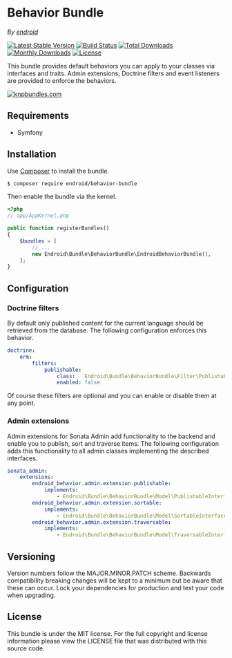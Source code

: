 Behavior Bundle
===============

*By [endroid](http://endroid.nl/)*

[![Latest Stable Version](http://img.shields.io/packagist/v/endroid/behavior-bundle.svg)](https://packagist.org/packages/endroid/behavior-bundle)
[![Build Status](http://img.shields.io/travis/endroid/EndroidBehaviorBundle.svg)](http://travis-ci.org/endroid/EndroidBehaviorBundle)
[![Total Downloads](http://img.shields.io/packagist/dt/endroid/behavior-bundle.svg)](https://packagist.org/packages/endroid/behavior-bundle)
[![Monthly Downloads](http://img.shields.io/packagist/dm/endroid/behavior-bundle.svg)](https://packagist.org/packages/endroid/behavior-bundle)
[![License](http://img.shields.io/packagist/l/endroid/behavior-bundle.svg)](https://packagist.org/packages/endroid/behavior-bundle)

This bundle provides default behaviors you can apply to your classes via
interfaces and traits. Admin extensions, Doctrine filters and event listeners
are provided to enforce the behaviors.

[![knpbundles.com](http://knpbundles.com/endroid/EndroidBehaviorBundle/badge-short)](http://knpbundles.com/endroid/EndroidBehaviorBundle)

## Requirements

* Symfony

## Installation

Use [Composer](https://getcomposer.org/) to install the bundle.

``` bash
$ composer require endroid/behavior-bundle
```

Then enable the bundle via the kernel.

``` php
<?php
// app/AppKernel.php

public function registerBundles()
{
    $bundles = [
        // ...
        new Endroid\Bundle\BehaviorBundle\EndroidBehaviorBundle(),
    ];
}
```

## Configuration

### Doctrine filters

By default only published content for the current language should be retrieved
from the database. The following configuration enforces this behavior.

```yaml
doctrine:
    orm:
        filters:
            publishable:
                class:   Endroid\Bundle\BehaviorBundle\Filter\PublishableFilter
                enabled: false
```

Of course these filters are optional and you can enable or disable them at any point.

### Admin extensions

Admin extensions for Sonata Admin add functionality to the backend and
enable you to publish, sort and traverse items. The following
configuration adds this functionality to all admin classes implementing
the described interfaces.

```yaml
sonata_admin:
    extensions:
        endroid_behavior.admin.extension.publishable:
            implements:
                - Endroid\Bundle\BehaviorBundle\Model\PublishableInterface
        endroid_behavior.admin.extension.sortable:
            implements:
                - Endroid\Bundle\BehaviorBundle\Model\SortableInterface
        endroid_behavior.admin.extension.traversable:
            implements:
                - Endroid\Bundle\BehaviorBundle\Model\TraversableInterface
```

## Versioning

Version numbers follow the MAJOR.MINOR.PATCH scheme. Backwards compatibility
breaking changes will be kept to a minimum but be aware that these can occur.
Lock your dependencies for production and test your code when upgrading.

## License

This bundle is under the MIT license. For the full copyright and license
information please view the LICENSE file that was distributed with this source code.
